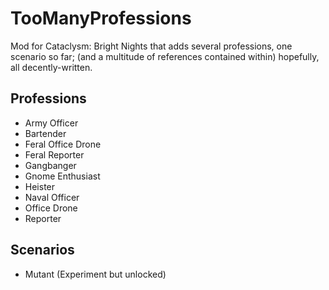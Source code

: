 # TooManyProfessions

Mod for Cataclysm: Bright Nights that adds several professions, one scenario so far; (and a multitude of references contained within) hopefully, all decently-written.

## Professions

- Army Officer
- Bartender
- Feral Office Drone
- Feral Reporter
- Gangbanger
- Gnome Enthusiast
- Heister
- Naval Officer
- Office Drone
- Reporter

## Scenarios

- Mutant (Experiment but unlocked)
